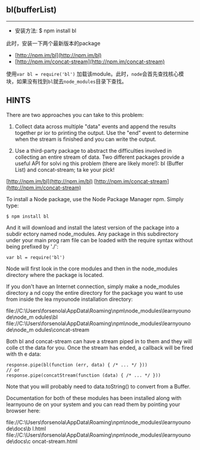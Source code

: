 ## bl(bufferList)
----
* 安装方法: $ npm install bl

   
此时，安装一下两个最新版本的package   

* [http://npm.im/bl](http://npm.im/bl)   
* [http://npm.im/concat-stream](http://npm.im/concat-stream)

使用`var bl = require('bl')` 加载该module。此时，`node`会首先查找核心模块，如果没有找到`bl`就去`node_modules`目录下查找。

## HINTS

There are two approaches you can take to this problem:

1) Collect data across multiple "data" events and append the results together pr
ior to printing the output. Use the "end" event to determine when the stream is
finished and you can write the output.

2) Use a third-party package to abstract the difficulties involved in collecting
 an entire stream of data. Two different packages provide a useful API for solvi
ng this problem (there are likely more!): bl (Buffer List) and concat-stream; ta
ke your pick!

  [http://npm.im/bl](http://npm.im/bl)
  [http://npm.im/concat-stream](http://npm.im/concat-stream)

To install a Node package, use the Node Package Manager npm. Simply type:

    $ npm install bl

And it will download and install the latest version of the package into a subdir
ectory named node_modules. Any package in this subdirectory under your main prog
ram file can be loaded with the require syntax without being prefixed by './':

    var bl = require('bl')

Node will first look in the core modules and then in the node_modules directory
where the package is located.

If you don't have an Internet connection, simply make a node_modules directory a
nd copy the entire directory for the package you want to use from inside the lea
rnyounode installation directory:

  file://C:\Users\forsenola\AppData\Roaming\npm\node_modules\learnyounode\node_m
odules\bl
  file://C:\Users\forsenola\AppData\Roaming\npm\node_modules\learnyounode\node_m
odules\concat-stream

Both bl and concat-stream can have a stream piped in to them and they will colle
ct the data for you. Once the stream has ended, a callback will be fired with th
e data:

    response.pipe(bl(function (err, data) { /* ... */ }))
    // or
    response.pipe(concatStream(function (data) { /* ... */ }))

Note that you will probably need to data.toString() to convert from a Buffer.

Documentation for both of these modules has been installed along with learnyouno
de on your system and you can read them by pointing your browser here:

  file://C:\Users\forsenola\AppData\Roaming\npm\node_modules\learnyounode\docs\b
l.html
  file://C:\Users\forsenola\AppData\Roaming\npm\node_modules\learnyounode\docs\c
oncat-stream.html